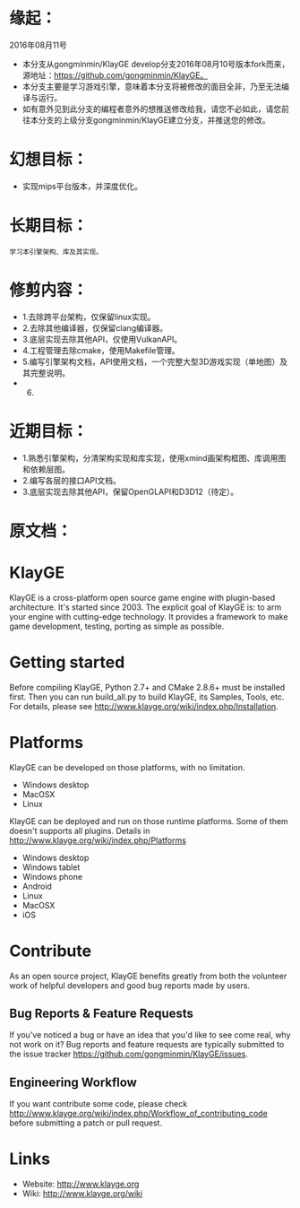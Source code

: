 # 缘起：
2016年08月11号
* 	本分支从gongminmin/KlayGE develop分支2016年08月10号版本fork而来，源地址：https://github.com/gongminmin/KlayGE。
* 	本分支主要是学习游戏引擎，意味着本分支将被修改的面目全非，乃至无法编译与运行。
* 	如有意外见到此分支的编程者意外的想推送修改给我，请您不必如此，请您前往本分支的上级分支gongminmin/KlayGE建立分支，并推送您的修改。

# 幻想目标：
* 	实现mips平台版本，并深度优化。

# 长期目标：
	学习本引擎架构、库及其实现。
	
# 修剪内容：
* 	1.去除跨平台架构，仅保留linux实现。
* 	2.去除其他编译器，仅保留clang编译器。
* 	3.底层实现去除其他API，仅使用VulkanAPI。
* 	4.工程管理去除cmake，使用Makefile管理。
* 	5.编写引擎架构文档，API使用文档，一个完整大型3D游戏实现（单地图）及其完整说明。
* 	6.

# 近期目标：
* 	1.熟悉引擎架构，分清架构实现和库实现，使用xmind画架构框图、库调用图和依赖层图。
* 	2.编写各层的接口API文档。
* 	3.底层实现去除其他API，保留OpenGLAPI和D3D12（待定）。


# 原文档：
# KlayGE
KlayGE is a cross-platform open source game engine with plugin-based architecture. It's started since 2003. The explicit goal of KlayGE is: to arm your engine with cutting-edge technology. It provides a framework to make game development, testing, porting as simple as possible. 

# Getting started
Before compiling KlayGE, Python 2.7+ and CMake 2.8.6+ must be installed first. Then you can run build_all.py to build KlayGE, its Samples, Tools, etc. For details, please see http://www.klayge.org/wiki/index.php/Installation.

# Platforms
KlayGE can be developed on those platforms, with no limitation.
* Windows desktop
* MacOSX
* Linux

KlayGE can be deployed and run on those runtime platforms. Some of them doesn't supports all plugins. Details in http://www.klayge.org/wiki/index.php/Platforms
* Windows desktop
* Windows tablet
* Windows phone
* Android
* Linux
* MacOSX
* iOS

# Contribute
As an open source project, KlayGE benefits greatly from both the volunteer work of helpful developers and good bug reports made by users. 

## Bug Reports & Feature Requests
If you've noticed a bug or have an idea that you'd like to see come real, why not work on it? Bug reports and feature requests are typically submitted to the issue tracker https://github.com/gongminmin/KlayGE/issues.

## Engineering Workflow
If you want contribute some code, please check http://www.klayge.org/wiki/index.php/Workflow_of_contributing_code before submitting a patch or pull request.

# Links
* Website: http://www.klayge.org
* Wiki: http://www.klayge.org/wiki
